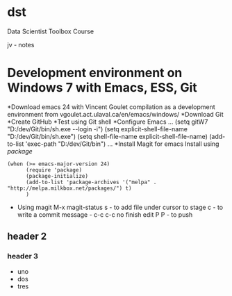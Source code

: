 dst
===

Data Scientist Toolbox Course

jv - notes

# Development environment on Windows 7 with Emacs, ESS, Git

*Download emacs 24 with Vincent Goulet compilation as a development environment from vgoulet.act.ulaval.ca/en/emacs/windows/
*Download Git
*Create GitHub
*Test using Git shell
*Configure Emacs
...
(setq gitW7 "D:/dev/Git/bin/sh.exe --login -i")
(setq explicit-shell-file-name "D:/dev/Git/bin/sh.exe")
(setq shell-file-name explicit-shell-file-name)
(add-to-list 'exec-path "D:/dev/Git/bin")
...
*Install Magit for emacs
Install using *package*

    (when (>= emacs-major-version 24)
          (require 'package)
          (package-initialize)
          (add-to-list 'package-archives '("melpa" . "http://melpa.milkbox.net/packages/") t)
          )


* Using magit
  M-x magit-status
  s - to add file under cursor to stage
  c - to write a commit message - c-c c-c no finish edit
  P P - to push






## header 2

### header 3

* uno
* dos
* tres